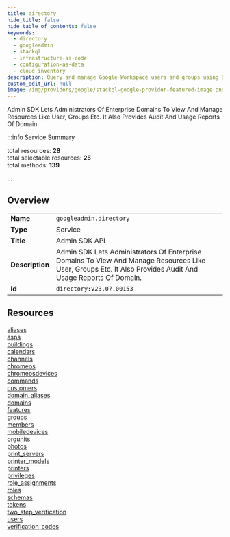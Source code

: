 ```yaml
---
title: directory
hide_title: false
hide_table_of_contents: false
keywords:
  - directory
  - googleadmin
  - stackql
  - infrastructure-as-code
  - configuration-as-data
  - cloud inventory
description: Query and manage Google Workspace users and groups using SQL.
custom_edit_url: null
image: /img/providers/google/stackql-google-provider-featured-image.png
---
```

Admin SDK Lets Administrators Of Enterprise Domains To View And Manage Resources Like User, Groups Etc. It Also Provides Audit And Usage Reports Of Domain.  
    
:::info Service Summary

<div class="row">
<div class="providerDocColumn">
<span>total resources:&nbsp;<b>28</b></span><br />
<span>total selectable resources:&nbsp;<b>25</b></span><br />
<span>total methods:&nbsp;<b>139</b></span><br />
</div>
</div>

:::

## Overview
<table><tbody>
<tr><td><b>Name</b></td><td><code>googleadmin.directory</code></td></tr>
<tr><td><b>Type</b></td><td>Service</td></tr>
<tr><td><b>Title</b></td><td>Admin SDK API</td></tr>
<tr><td><b>Description</b></td><td>Admin SDK Lets Administrators Of Enterprise Domains To View And Manage Resources Like User, Groups Etc. It Also Provides Audit And Usage Reports Of Domain.</td></tr>
<tr><td><b>Id</b></td><td><code>directory:v23.07.00153</code></td></tr>
</tbody></table>

## Resources
<div class="row">
<div class="providerDocColumn">
<a href="/providers/googleadmin/directory/aliases/">aliases</a><br />
<a href="/providers/googleadmin/directory/asps/">asps</a><br />
<a href="/providers/googleadmin/directory/buildings/">buildings</a><br />
<a href="/providers/googleadmin/directory/calendars/">calendars</a><br />
<a href="/providers/googleadmin/directory/channels/">channels</a><br />
<a href="/providers/googleadmin/directory/chromeos/">chromeos</a><br />
<a href="/providers/googleadmin/directory/chromeosdevices/">chromeosdevices</a><br />
<a href="/providers/googleadmin/directory/commands/">commands</a><br />
<a href="/providers/googleadmin/directory/customers/">customers</a><br />
<a href="/providers/googleadmin/directory/domain_aliases/">domain_aliases</a><br />
<a href="/providers/googleadmin/directory/domains/">domains</a><br />
<a href="/providers/googleadmin/directory/features/">features</a><br />
<a href="/providers/googleadmin/directory/groups/">groups</a><br />
<a href="/providers/googleadmin/directory/members/">members</a><br />
</div>
<div class="providerDocColumn">
<a href="/providers/googleadmin/directory/mobiledevices/">mobiledevices</a><br />
<a href="/providers/googleadmin/directory/orgunits/">orgunits</a><br />
<a href="/providers/googleadmin/directory/photos/">photos</a><br />
<a href="/providers/googleadmin/directory/print_servers/">print_servers</a><br />
<a href="/providers/googleadmin/directory/printer_models/">printer_models</a><br />
<a href="/providers/googleadmin/directory/printers/">printers</a><br />
<a href="/providers/googleadmin/directory/privileges/">privileges</a><br />
<a href="/providers/googleadmin/directory/role_assignments/">role_assignments</a><br />
<a href="/providers/googleadmin/directory/roles/">roles</a><br />
<a href="/providers/googleadmin/directory/schemas/">schemas</a><br />
<a href="/providers/googleadmin/directory/tokens/">tokens</a><br />
<a href="/providers/googleadmin/directory/two_step_verification/">two_step_verification</a><br />
<a href="/providers/googleadmin/directory/users/">users</a><br />
<a href="/providers/googleadmin/directory/verification_codes/">verification_codes</a><br />
</div>
</div>
